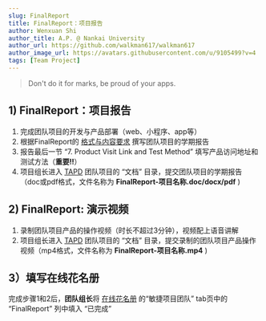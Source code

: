 ```yaml
---
slug: FinalReport
title: FinalReport：项目报告
author: Wenxuan Shi
author_title: A.P. @ Nankai University
author_url: https://github.com/walkman617/walkman617
author_image_url: https://avatars.githubusercontent.com/u/9105499?v=4
tags: [Team Project]
---
```


> Don't do it for marks, be proud of your apps.


## 1) FinalReport：项目报告
1. 完成团队项目的开发与产品部署（web、小程序、app等）
2. 根据FinalReport的 [格式与内容要求](https://docs.qq.com/document/DYmF0aEtraGV1QmF2) 撰写团队项目的学期报告
3. 报告最后一节 “7. Product Visit Link and Test Method” 填写产品访问地址和测试方法（**重要‼️**）
4. 项目组长进入 [TAPD](https://www.tapd.cn/) 团队项目的 “文档” 目录，提交团队项目的学期报告（doc或pdf格式，文件名称为 **FinalReport-项目名称.doc/docx/pdf** )

## 2) FinalReport: 演示视频
1. 录制团队项目产品的操作视频（时长不超过3分钟），视频配上语音讲解
2. 项目组长进入 [TAPD](https://www.tapd.cn/) 团队项目的 “文档” 目录，提交录制的团队项目产品操作视频（mp4格式，文件名称为 **FinalReport-项目名称.mp4** )

## 3）填写在线花名册
完成步骤1和2后，**团队组长**将 [在线花名册](https://docs.qq.com/sheet/DYnRhc1ZZTkhVeGFH?tab=kday2z) 的“敏捷项目团队” tab页中的 “FinalReport” 列中填入 “已完成”
